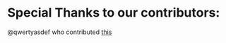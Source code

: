 # Special Thanks to our contributors:

@qwertyasdef who contributed [this](https://github.com/LivHackSoc/LivHackSoc.github.io/pull/14)
